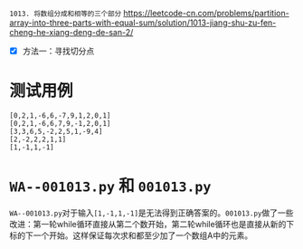 
`1013. 将数组分成和相等的三个部分` https://leetcode-cn.com/problems/partition-array-into-three-parts-with-equal-sum/solution/1013-jiang-shu-zu-fen-cheng-he-xiang-deng-de-san-2/
- [x] 方法一：寻找切分点

# 测试用例

```
[0,2,1,-6,6,-7,9,1,2,0,1]
[0,2,1,-6,6,7,9,-1,2,0,1]
[3,3,6,5,-2,2,5,1,-9,4]
[2,-2,2,2,1,1]
[1,-1,1,-1]
```

# `WA--001013.py` 和 `001013.py`

`WA--001013.py`对于输入`[1,-1,1,-1]`是无法得到正确答案的。`001013.py`做了一些改进：第一轮while循环直接从第二个数开始，第二轮while循环也是直接从新的下标的下一个开始。这样保证每次求和都至少加了一个数组A中的元素。
